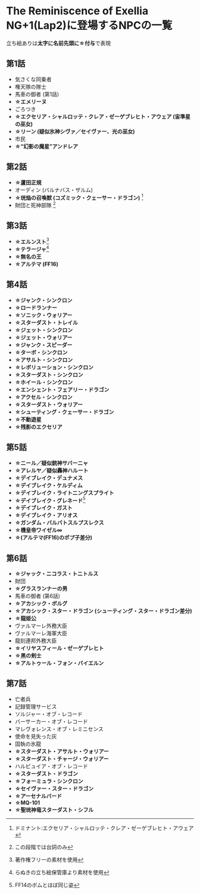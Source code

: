 # The Reminiscence of Exellia NG+1(Lap2)に登場するNPCの一覧
立ち絵ありは**太字に名前先頭に☆付与**で表現
[^注1]:ドミナント:エクセリア・シャルロッテ・クレア・ゼーゲブレヒト・アウェア
[^注2]:この段階では台詞のみ
[^注3]:著作権フリーの素材を使用
[^注4]:らぬきの立ち絵保管庫より素材を使用
[^注5]:FF14のボムとほぼ同じ姿

## 第1話
* 気さくな同乗者
* 権天隊の隊士
* 馬車の御者 (第1話)
* **☆エメリーヌ**
* ごろつき
* **☆エクセリア・シャルロッテ・クレア・ゼーゲブレヒト・アウェア (宙準星の巫女)**
* **☆リーン (疑似氷神シヴァ／セイヴァー、光の巫女)**
* 市民
* **☆“幻影の魔星”アンドレア**
## 第2話
* **☆蘆田正規**
* オーディン (バルナバス・ザルム)
* **☆珖焔の召喚獣 (コズミック・クェーサー・ドラゴン)** [^注1]
* 財団と死神部隊 [^注2]
## 第3話
* **☆エルンスト**[^注3]
* **☆テラージャ**[^注4]
* **☆無名の王**
* **☆アルテマ (FF16)**
## 第4話
* **☆ジャンク・シンクロン**
* **☆ロードランナー**
* **☆ソニック・ウォリアー**
* **☆スターダスト・トレイル**
* **☆ジェット・シンクロン**
* **☆ジェット・ウォリアー**
* **☆ジャンク・スピーダー**
* **☆ターボ・シンクロン**
* **☆アサルト・シンクロン**
* **☆レボリューション・シンクロン**
* **☆スターダスト・シンクロン**
* **☆ホイール・シンクロン**
* **☆エンシェント・フェアリー・ドラゴン**
* **☆アクセル・シンクロン**
* **☆スターダスト・ウォリアー**
* **☆シューティング・クェーサー・ドラゴン**
* **☆不動遊星**
* **☆残影のエクセリア**
## 第5話
* **☆ニール／疑似銃神サバーニャ**
* **☆アレルヤ／疑似轟神ハルート**
* **☆デイブレイク・デュナメス**
* **☆デイブレイク・ケルディム**
* **☆デイブレイク・ライトニングスプライト**
* **☆デイブレイク・グレネード**[^注5]
* **☆デイブレイク・ガスト**
* **☆デイブレイク・アリオス**
* **☆ガンダム・バルバトスルプスレクス**
* **☆機皇帝ワイゼル∞**
* **☆(アルテマ(FF16)のポプ子差分)**
## 第6話
* **☆ジャック・ニコラス・トニトルス**
* 財団
* **☆グラスランナーの男**
* 馬車の御者 (第6話)
* **☆アカシック・ボルグ**
* **☆アカシック・スター・ドラゴン (シューティング・スター・ドラゴン差分)**
* **☆龍姫公**
* ヴァルマーレ外務大臣
* ヴァルマーレ海軍大臣
* 龍刻連邦外務大臣
* **☆イリヤスフィール・ゼーゲブレヒト**
* **☆黒の剣士**
* **☆アルトゥール・フォン・バイエルン**
## 第7話
* 亡者兵
* 記録管理サービス
* ソルジャー・オブ・レコード
* バーサーカー・オブ・レコード
* マレヴォレンス・オブ・レミニセンス
* 使命を見失った灰
* 固執の氷龍
* **☆スターダスト・アサルト・ウォリアー**
* **☆スターダスト・チャージ・ウォリアー**
* ハルピュイア・オブ・レコード
* **☆スターダスト・ドラゴン**
* **☆フォーミュラ・シンクロン**
* **☆セイヴァー・スター・ドラゴン**
* **☆アーセナルバード**
* **☆MQ-101**
* **☆聖珖神竜スターダスト・シフル**
